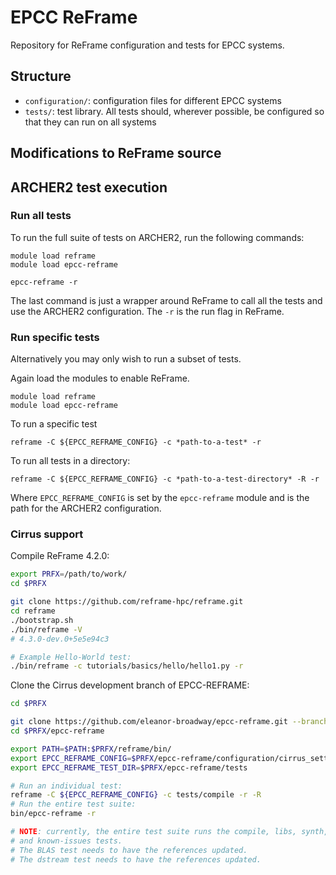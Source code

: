 # EPCC ReFrame

Repository for ReFrame configuration and tests for EPCC systems.

## Structure

  - `configuration/`: configuration files for different EPCC systems
  - `tests/`: test library. All tests should, wherever possible, be configured so that they can run on all systems

## Modifications to ReFrame source


## ARCHER2 test execution

### Run all tests

To run the full suite of tests on ARCHER2, run the following commands:

```
module load reframe
module load epcc-reframe

epcc-reframe -r
```

The last command is just a wrapper around ReFrame to call all the tests and use the ARCHER2 configuration. The `-r` is the run flag in ReFrame.

### Run specific tests

Alternatively you may only wish to run a subset of tests.

Again load the modules to enable ReFrame.

```
module load reframe
module load epcc-reframe
```

To run a specific test

```
reframe -C ${EPCC_REFRAME_CONFIG} -c *path-to-a-test* -r
```

To run all tests in a directory:

```
reframe -C ${EPCC_REFRAME_CONFIG} -c *path-to-a-test-directory* -R -r
```

Where `EPCC_REFRAME_CONFIG` is set by the `epcc-reframe` module and is the path for the ARCHER2 configuration.

### Cirrus support


Compile ReFrame 4.2.0:

```bash
export PRFX=/path/to/work/
cd $PRFX

git clone https://github.com/reframe-hpc/reframe.git
cd reframe
./bootstrap.sh
./bin/reframe -V
# 4.3.0-dev.0+5e5e94c3

# Example Hello-World test:
./bin/reframe -c tutorials/basics/hello/hello1.py -r
```

Clone the Cirrus development branch of EPCC-REFRAME:
```bash
cd $PRFX

git clone https://github.com/eleanor-broadway/epcc-reframe.git --branch cirrus-dev
cd $PRFX/epcc-reframe

export PATH=$PATH:$PRFX/reframe/bin/
export EPCC_REFRAME_CONFIG=$PRFX/epcc-reframe/configuration/cirrus_settings_dev.py
export EPCC_REFRAME_TEST_DIR=$PRFX/epcc-reframe/tests

# Run an individual test:
reframe -C ${EPCC_REFRAME_CONFIG} -c tests/compile -r -R
# Run the entire test suite:
bin/epcc-reframe -r

# NOTE: currently, the entire test suite runs the compile, libs, synth, default modules
# and known-issues tests.
# The BLAS test needs to have the references updated.
# The dstream test needs to have the references updated.
```


<!-- The following launchers should be added to the `reframe/core/launchers/mpi.py` to define launchers for Intel MPI and HPE MPT. Added after the definition for the `mpiexec` launcher.

```python
@register_launcher('impi')
class MpiexecLauncher(JobLauncher):
    def command(self, job):
        return ['mpirun', '-ppn', str(job.num_tasks_per_node), '-n', str(job.num_tasks)]

@register_launcher('hpempt')
class MpiexecLauncher(JobLauncher):
    def command(self, job):
        return ['mpiexec_mpt', '-ppn', str(job.num_tasks_per_node), '-n', str(job.num_tasks)]
# HPE MPT mpiexec_mpt has to be used within a job (will not work with 'local' scheduler)
``` -->
